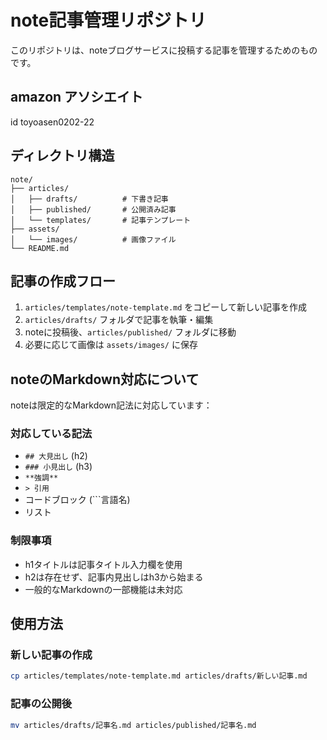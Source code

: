 # note記事管理リポジトリ

このリポジトリは、noteブログサービスに投稿する記事を管理するためのものです。

## amazon アソシエイト

id 
toyoasen0202-22

## ディレクトリ構造

```
note/
├── articles/
│   ├── drafts/          # 下書き記事
│   ├── published/       # 公開済み記事
│   └── templates/       # 記事テンプレート
├── assets/
│   └── images/          # 画像ファイル
└── README.md
```

## 記事の作成フロー

1. `articles/templates/note-template.md` をコピーして新しい記事を作成
2. `articles/drafts/` フォルダで記事を執筆・編集
3. noteに投稿後、`articles/published/` フォルダに移動
4. 必要に応じて画像は `assets/images/` に保存

## noteのMarkdown対応について

noteは限定的なMarkdown記法に対応しています：

### 対応している記法
- `## 大見出し` (h2)
- `### 小見出し` (h3)  
- `**強調**`
- `> 引用`
- コードブロック (```言語名)
- リスト

### 制限事項
- h1タイトルは記事タイトル入力欄を使用
- h2は存在せず、記事内見出しはh3から始まる
- 一般的なMarkdownの一部機能は未対応

## 使用方法

### 新しい記事の作成
```bash
cp articles/templates/note-template.md articles/drafts/新しい記事.md
```

### 記事の公開後
```bash
mv articles/drafts/記事名.md articles/published/記事名.md
```